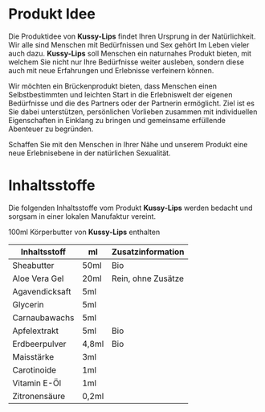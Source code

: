 # Produkt Idee

Die Produktidee von **Kussy-Lips** findet Ihren Ursprung in der Natürlichkeit. Wir alle sind Menschen mit Bedürfnissen und Sex gehört Im Leben vieler auch dazu. **Kussy-Lips** soll Menschen ein naturnahes Produkt bieten, mit welchem Sie nicht nur Ihre Bedürfnisse weiter ausleben, sondern diese auch mit neue Erfahrungen und Erlebnisse verfeinern können.

Wir möchten ein Brückenprodukt bieten, dass Menschen einen Selbstbestimmten und leichten Start in die Erlebniswelt der eigenen Bedürfnisse und die des Partners oder der Partnerin ermöglicht. Ziel ist es Sie dabei unterstützen, persönlichen Vorlieben zusammen mit individuellen Eigenschaften in Einklang zu bringen und gemeinsame erfüllende Abenteuer zu begründen.

Schaffen Sie mit den Menschen in Ihrer Nähe und unserem Produkt eine neue Erlebnisebene in der natürlichen Sexualität.


# Inhaltsstoffe

Die folgenden Inhaltsstoffe vom Produkt **Kussy-Lips** werden bedacht und sorgsam in einer lokalen Manufaktur vereint. 

100ml Körperbutter von **Kussy-Lips** enthalten 

|Inhaltsstoff | ml | Zusatzinformation|
|--|--|--|
|Sheabutter | 50ml | Bio|
|Aloe Vera Gel | 20ml | Rein, ohne Zusätze|
|Agavendicksaft | 5ml ||
|Glycerin | 5ml | |
|Carnaubawachs | 5ml ||
|Apfelextrakt | 5ml | Bio|
|Erdbeerpulver | 4,8ml | Bio|
|Maisstärke | 3ml ||
|Carotinoide | 1ml ||
|Vitamin E-Öl | 1ml ||
|Zitronensäure | 0,2ml | |